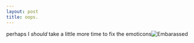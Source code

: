 ```yaml
---
layout: post
title: oops.
---
```

perhaps I <em>should</em> take a little more time to fix the emoticons<img src="http://www.chrisfrazier.net/blog/images/emotions/red_smile.gif" border="0" alt="Embarassed" />